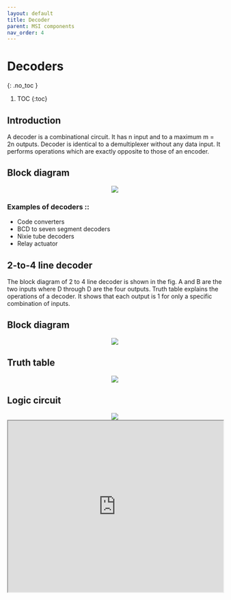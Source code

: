 ```yaml
---
layout: default
title: Decoder
parent: MSI components
nav_order: 4
---
```


# Decoders
{: .no_toc }

1. TOC
{:toc}

## Introduction

A decoder is a combinational circuit. 
It has n input and to a maximum m = 2n outputs. 
Decoder is identical to a demultiplexer without any data input. 
It performs operations which are exactly opposite to those of an encoder.


## Block diagram

<div style="text-align:center"><img src="../../assets/images/decoder_blockdiagram.jpg" /></div>

### Examples of decoders ::
   
* Code converters
* BCD to seven segment decoders
* Nixie tube decoders
* Relay actuator

## 2-to-4 line decoder

The block diagram of 2 to 4 line decoder is shown in the fig. 
A and B are the two inputs where D through D are the four outputs. 
Truth table explains the operations of a decoder. 
It shows that each output is 1 for only a specific combination of inputs.

## Block diagram

<div style="text-align:center"><img src="../../assets/images/two_fourdecoder_blockdiagram.jpg" /></div>

## Truth table

<div style="text-align:center"><img src="../../assets/images/two_fourdecoder_truthtable.jpg" /></div>

## Logic circuit

<div style="text-align:center"><img src="../../assets/images/two_fourdecoder_logiccircuit.jpg" /></div>


<iframe width="100%" height="400px" src="https://circuitverse.org/simulator/embed/763" id="projectPreview" scrolling="no" webkitAllowFullScreen mozAllowFullScreen allowFullScreen> </iframe>
